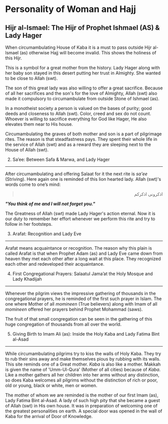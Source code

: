Personality of Woman and Hajj
=============================

Hijr al-Ismael: The Hijr of Prophet Ishmael (AS) & Lady Hager
-------------------------------------------------------------

When circumambulating House of Kaba it is a must to pass outside Hijr
al-lsmael (as) otherwise Hajj will become invalid. This shows the
holiness of this Hijr.

This is a symbol for a great mother from the history. Lady Hager along
with her baby son stayed in this desert putting her trust in Almighty.
She wanted to be close to Allah (swt).

The son of this great lady was also willing to offer a great sacrifice.
Because of all her sacrifices and the son's for the love of Almighty,
Allah (swt) also made it compulsory to circumambulate from outside Stone
of Ishmael (as).

In a monotheist society a person is valued on the bases of purity; good
deeds and closeness to Allah (swt). Color, creed and sex do not count.
Whoever is willing to sacrifice everything for God like Hager, He also
elevates them near to His house.

Circumambulating the graves of both mother and son is a part of
pilgrimage rites. The reason is that steadfastness pays. They spent
their whole life in the service of Allah (swt) and as a reward they are
sleeping next to the House of Allah (swt).

2. Sa’ee: Between Safa & Marwa, and Lady Hager
----------------------------------------------

After circumambulating and offering Salaat for it the next rite is
*sa'ee* (Striving). Here again one is reminded of this lion hearted
lady. Allah (swt)'s words come to one’s mind:

<blockquote dir="rtl">
  <p>
اذكرونى اذكركم
  </p>
</blockquote>

***"You think of me and I will not forget you."***

The Greatness of Allah (swt) made Lady Hager's action eternal. Now it is
our duty to remember her effort whenever we perform this rite and try to
follow in her footsteps.

3. Arafat: Recognition and Lady Eve
-----------------------------------

Arafat means acquaintance or recognition. The reason why this plain is
called Arafat is that when Prophet Adam (as) and Lady Eve came down from
heaven they met each other after a long wait at this place. They
recognized each other and redeveloped their acquaintance.

4. First Congregational Prayers: Salaatul Jama’at the Holy Mosque and Lady Khadijah
-----------------------------------------------------------------------------------

Whenever the pilgrim views the impressive gathering of thousands in the
congregational prayers, he is reminded of the first such prayer in
Islam. The one where Mother of all *momineen* (True believers) along
with Imam of all *momineen* offered her prayers behind Prophet Mohammad
(saws).

The fruit of that small congregation can be seen in the gathering of
this huge congregation of thousands from all over the world.

5. Giving Birth to Imam Ali (as): Inside the Holy Kaba and Lady Fatima Bint al-Asad
-----------------------------------------------------------------------------------

While circumambulating pilgrims try to kiss the walls of Holy Kaba. They
try to rub their sins away and make themselves pious by rubbing with its
walls. This site reminds one of a Great mother. *Kaba* is also like a
mother. Makkah is given the name of 'Umm-Ul-Qura' (Mother of all cities)
because of *Kaba*. Like a mother gathers all her children into her arms
without any distinction, so does Kaba welcomes all pilgrims without the
distinction of rich or poor, old or young, black or white, men or women.

The mother of whom we are reminded is the mother of our first lmam (as),
Lady Fatima Bint al-Asad. A lady of such high pity that she became a
guest of Allah (swt) in His own house. It was in preparation of
welcoming one of the greatest personalities on earth. A special door was
opened in the wall of Kaba for the arrival of Door of Knowledge.


